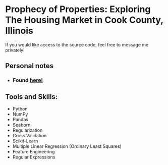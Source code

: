 # Prophecy of Properties: Exploring The Housing Market in Cook County, Illinois

If you would like access to the source code, feel free to message me privately!

## Personal notes
- ### Found [here!](https://docs.google.com/document/d/1ZYkYPY8aP_EnKS_nF7BXJ_auqGUu0AoAtYmu69Q_ccU/edit#heading=h.9d5oagvfhxla)

## Tools and Skills: 
- Python
- NumPy
- Pandas
- Seaborn
- Regularization
- Cross Validation
- Scikit-Learn
- Multiple Linear Regression (Ordinary Least Squares)
- Feature Engineering
- Regular Expressions
